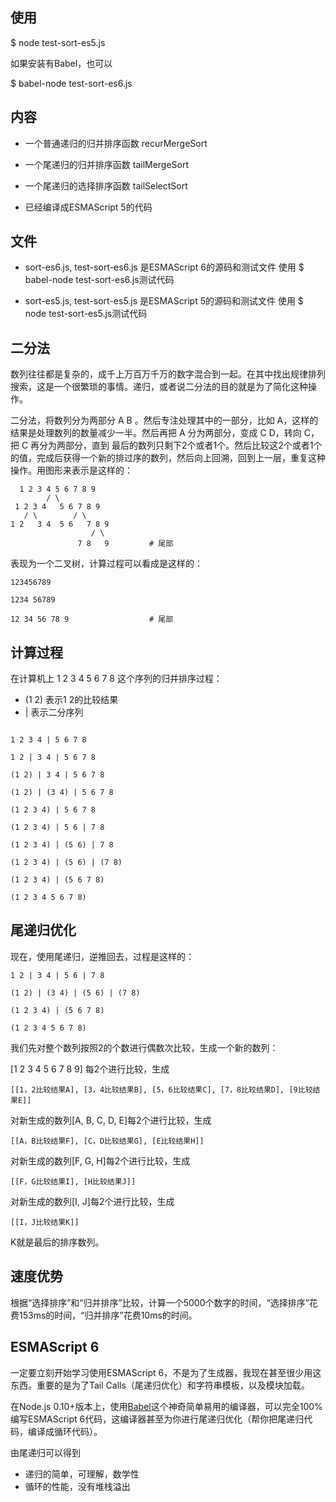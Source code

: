 ## 使用

$ node test-sort-es5.js

如果安装有Babel，也可以

$ babel-node test-sort-es6.js

## 内容

* 一个普通递归的归并排序函数 recurMergeSort
* 一个尾递归的归并排序函数 tailMergeSort
* 一个尾递归的选择排序函数 tailSelectSort

* 已经编译成ESMAScript 5的代码

## 文件

* sort-es6.js, test-sort-es6.js 是ESMAScript 6的源码和测试文件
  使用 $ babel-node test-sort-es6.js测试代码

* sort-es5.js, test-sort-es5.js 是ESMAScript 5的源码和测试文件
  使用 $ node test-sort-es5.js测试代码

## 二分法

数列往往都是复杂的，成千上万百万千万的数字混合到一起。在其中找出规律排列搜索，这是一个很繁琐的事情。递归，或者说二分法的目的就是为了简化这种操作。

二分法，将数列分为两部分 A B 。然后专注处理其中的一部分，比如 A，这样的结果是处理数列的数量减少一半。然后再把 A 分为两部分，变成 C D，转向 C，把 C 再分为两部分，直到 最后的数列只剩下2个或者1个。然后比较这2个或者1个的值，完成后获得一个新的排过序的数列，然后向上回溯，回到上一层，重复这种操作。用图形来表示是这样的：

      1 2 3 4 5 6 7 8 9 
            / \
     1 2 3 4   5 6 7 8 9
       / \        / \
    1 2   3 4  5 6   7 8 9
                      / \
                   7 8   9         # 尾部                   
 
表现为一个二叉树，计算过程可以看成是这样的：

    123456789

    1234 56789

    12 34 56 78 9                  # 尾部

## 计算过程

在计算机上 1 2 3 4 5 6 7 8 这个序列的归并排序过程：

* (1 2) 表示1 2的比较结果
* | 表示二分序列

```

1 2 3 4 | 5 6 7 8

1 2 | 3 4 | 5 6 7 8

(1 2) | 3 4 | 5 6 7 8

(1 2) | (3 4) | 5 6 7 8

(1 2 3 4) | 5 6 7 8

(1 2 3 4) | 5 6 | 7 8

(1 2 3 4) | (5 6) | 7 8

(1 2 3 4) | (5 6) | (7 8)

(1 2 3 4) | (5 6 7 8)

(1 2 3 4 5 6 7 8)

```

## 尾递归优化

现在，使用尾递归，逆推回去，过程是这样的：

    1 2 | 3 4 | 5 6 | 7 8

    (1 2) | (3 4) | (5 6) | (7 8)

    (1 2 3 4) | (5 6 7 8)

    (1 2 3 4 5 6 7 8)

我们先对整个数列按照2的个数进行偶数次比较，生成一个新的数列：

[1 2 3 4 5 6 7 8 9] 每2个进行比较，生成

    [[1，2比较结果A], [3，4比较结果B], [5，6比较结果C], [7，8比较结果D], [9比较结果E]]

对新生成的数列[A, B, C, D, E]每2个进行比较，生成

    [[A，B比较结果F], [C，D比较结果G], [E比较结果H]]

对新生成的数列[F, G, H]每2个进行比较，生成

    [[F，G比较结果I], [H比较结果J]]

对新生成的数列[I, J]每2个进行比较，生成

    [[I，J比较结果K]]

K就是最后的排序数列。

## 速度优势

根据“选择排序”和“归并排序”比较，计算一个5000个数字的时间，“选择排序”花费153ms的时间，“归并排序”花费10ms的时间。

## ESMAScript 6

一定要立刻开始学习使用ESMAScript 6，不是为了生成器，我现在甚至很少用这东西。重要的是为了Tail Calls（尾递归优化）和字符串模板，以及模块加载。

在Node.js 0.10+版本上，使用[Babel](https://github.com/babel/babel)这个神奇简单易用的编译器，可以完全100%编写ESMAScript 6代码，这编译器甚至为你进行尾递归优化（帮你把尾递归代码，编译成循环代码）。

由尾递归可以得到

* 递归的简单，可理解，数学性
* 循环的性能，没有堆栈溢出


